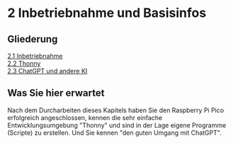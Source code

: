 # 2 Inbetriebnahme und Basisinfos

## Gliederung

[2.1 Inbetriebnahme](2.1Inbetriebnahme.md)<br>
[2.2 Thonny](2.2Thonny.md)<br>
[2.3 ChatGPT und andere KI](2.3ChatGPTUndAndereKI.md)<br>

## Was Sie hier erwartet

Nach dem Durcharbeiten dieses Kapitels haben Sie den Raspberry Pi Pico erfolgreich angeschlossen, kennen die sehr einfache Entwicklungsumgebung "Thonny" und sind in der Lage eigene Programme (Scripte) zu erstellen. Und Sie kennen "den guten Umgang mit ChatGPT".

